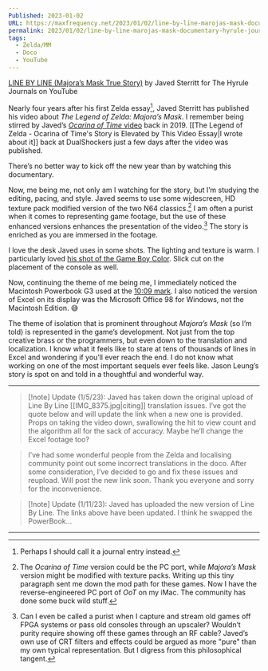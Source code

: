 ```yaml
---
Published: 2023-01-02
URL: https://maxfrequency.net/2023/01/02/line-by-line-marojas-mask-documentary-hyrule-journals/
permalink: 2023/01/02/line-by-line-marojas-mask-documentary-hyrule-journals/
tags:
  - Zelda/MM
  - Doco
  - YouTube
---
```

[LINE BY LINE (Majora’s Mask True Story)](https://youtu.be/ISKWr8rI2sI) by Javed Sterritt for The Hyrule Journals on YouTube

Nearly four years after his first Zelda essay[^1], Javed Sterritt has published his video about *The Legend of Zelda: Majora’s Mask*. I remember being stirred by Javed’s [*Ocarina of Time* video](https://youtu.be/GyUcwsjyd8Q) back in 2019. [[The Legend of Zelda - Ocarina of Time's Story is Elevated by This Video Essay|I wrote about it]] back at DualShockers just a few days after the video was published.

There’s no better way to kick off the new year than by watching this documentary.

Now, me being me, not only am I watching for the story, but I’m studying the editing, pacing, and style. Javed seems to use some widescreen, HD texture pack modified version of the two N64 classics.[^2] I am often a purist when it comes to representing game footage, but the use of these enhanced versions enhances the presentation of the video.[^3] The story is enriched as you are immersed in the footage.

I love the desk Javed uses in some shots. The lighting and texture is warm. I particularly loved [his shot of the Game Boy Color](https://youtu.be/ISKWr8rI2sI&t=253). Slick cut on the placement of the console as well.

Now, continuing the theme of me being me, I immediately noticed the Macintosh Powerbook G3 used at the [10:09 mark](https://youtu.be/ISKWr8rI2sI&t=608). I also noticed the version of Excel on its display was the Microsoft Office 98 for Windows, not the Macintosh Edition. 😅

The theme of isolation that is prominent throughout *Majora’s Mask* (so I’m told) is represented in the game’s development. Not just from the top creative brass or the programmers, but even down to the translation and localization. I know what it feels like to stare at tens of thousands of lines in Excel and wondering if you’ll ever reach the end. I do not know what working on one of the most important sequels ever feels like. Jason Leung’s story is spot on and told in a thoughtful and wonderful way.

---

> [!note] Update (1/5/23): 
> Javed has taken down the original upload of Line By Line [[IMG_8375.jpg|citing]] translation issues. I’ve got the quote below and will update the link when a new one is provided. Props on taking the video down, swallowing the hit to view count and the algorithm all for the sack of accuracy. Maybe he’ll change the Excel footage too?

> I’ve had some wonderful people from the Zelda and localising community point out some incorrect translations in the doco. After some consideration, I’ve decided to go and fix these issues and reupload. Will post the new link soon. Thank you everyone and sorry for the inconvenience.

> [!note] Update (1/11/23): 
> Javed has uploaded the new version of Line By Line. The links above have been updated. I think he swapped the PowerBook…

---
[^1]: Perhaps I should call it a journal entry instead.
[^2]: The *Ocarina of Time* version could be the PC port, while *Majora’s Mask* version might be modified with texture packs. Writing up this tiny paragraph sent me down the mod path for these games. Now I have the reverse-engineered PC port of *OoT* on my iMac. The community has done some buck wild stuff.
[^3]: Can I even be called a purist when I capture and stream old games off FPGA systems or pass old consoles through an upscaler? Wouldn’t purity require showing off these games through an RF cable? Javed’s own use of CRT filters and effects could be argued as more "pure" than my own typical representation. But I digress from this philosophical tangent.